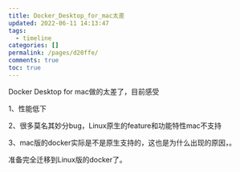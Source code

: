 ```yaml
---
title: Docker_Desktop_for_mac太差
updated: 2022-06-11 14:13:47
tags:
  - timeline
categories: []
permalink: /pages/d20ffe/
comments: true
toc: true
---
```

Docker Desktop for mac做的太差了，目前感受

1、性能低下

2、很多莫名其妙分bug，Linux原生的feature和功能特性mac不支持

3、mac版的docker实际是不是原生支持的，这也是为什么出现的原因，。

准备完全迁移到Linux版的docker了。